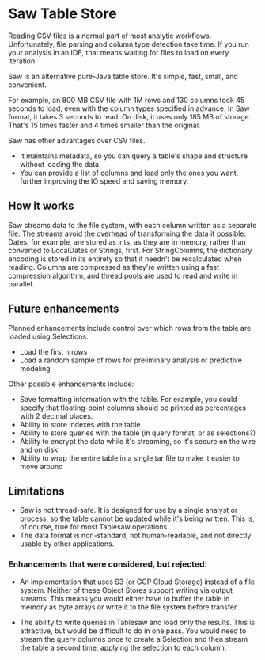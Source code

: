 # Saw Table Store

Reading CSV files is a normal part of most analytic workflows. Unfortunately, file parsing and column type detection take time. If you run your analysis in an IDE, that means waiting for files to load on every iteration.

Saw is an alternative pure-Java table store. It's simple, fast, small, and convenient. 

For example, an 800 MB CSV file with 1M rows and 130 columns took 45 seconds to load, even with the column types specified in advance. In Saw format, it takes 3 seconds to read. On disk, it uses only 185 MB of storage. That's 15 times faster and 4 times smaller than the original. 

Saw has other advantages over CSV files.

- It maintains metadata, so you can query a table's shape and structure without loading the data.
- You can provide a list of columns and load only the ones you want, further improving the IO speed and saving memory. 

## How it works

Saw streams data to the file system, with each column written as a separate file. The streams avoid the overhead of transforming the data if possible. Dates, for example, are stored as ints, as they are in memory, rather than converted to LocalDates or Strings, first. For StringColumns, the dictionary encoding is stored in its entirety so that it needn't be recalculated when reading. Columns are compressed as they're written using a fast compression algorithm, and thread pools are used to read and write in parallel. 

## Future enhancements

Planned enhancements include control over which rows from the table are loaded using Selections:

- Load the first n rows
- Load a random sample of rows for preliminary analysis or predictive modeling 

Other possible enhancements include: 

- Save formatting information with the table. For example, you could specify that floating-point columns should be printed as percentages with 2 decimal places. 
- Ability to store indexes with the table
- Ability to store queries with the table (in query format, or as selections?)
- Ability to encrypt the data while it's streaming, so it's secure on the wire and on disk
- Ability to wrap the entire table in a single tar file to make it easier to move around

## Limitations

- Saw is not thread-safe. It is designed for use by a single analyst or process, so the table cannot be updated while it's being written. This is, of course, true for most Tablesaw operations.
- The data format is non-standard, not human-readable, and not directly usable by other applications.

### Enhancements that were considered, but rejected:

- An implementation that uses S3 (or GCP Cloud Storage) instead of a file system. Neither of these Object Stores support writing via output streams. This means you would either have to buffer the table in memory as byte arrays or write it to the file system before transfer.

- The ability to write queries in Tablesaw and load only the results. This is attractive, but would be difficult to do in one pass. You would need to stream the query columns once to create a Selection and then stream the table a second time, applying the selection to each column.

  



